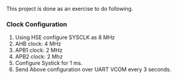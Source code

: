 This project is done as an exercise to do following.
### Clock Configuration

1. Using HSE configure SYSCLK as 8 MHz
2. AHB clock: 4 MHz
3. APB1 clock: 2 MHz
4. APB2 clock: 2 Mhz
5. Configure Systick for 1 ms.
6. Send Above configuration over UART VCOM every 3 seconds.
